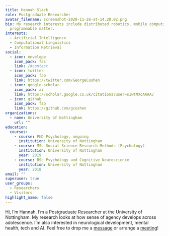 ```yaml
---
title: Hannah Slack
role: Postgraduate Researcher
avatar_filename: screenshot-2020-11-26-at-14.20.02.png
bio: My research interests include distributed robotics, mobile computing and
  programmable matter.
interests:
  - Artificial Intelligence
  - Computational Linguistics
  - Information Retrieval
social:
  - icon: envelope
    icon_pack: fas
    link: /#contact
  - icon: twitter
    icon_pack: fab
    link: https://twitter.com/GeorgeCushen
  - icon: google-scholar
    icon_pack: ai
    link: https://scholar.google.co.uk/citations?user=sIwtMXoAAAAJ
  - icon: github
    icon_pack: fab
    link: https://github.com/gcushen
organizations:
  - name: University of Nottingham
    url: ""
education:
  courses:
    - course: PhD Psychology, ongoing
      institution: University of Nottingham
    - course: MSc Social Science Research Methods (Psychology)
      institution: University of Nottingham
      year: 2019
    - course: BSc Psychology and Cognitive Neuroscience
      institution: University of Nottingham
      year: 2018
email: ""
superuser: true
user_groups:
  - Researchers
  - Visitors
highlight_name: false
---
```

Hi, I’m Hannah. I’m a Postgraduate Researcher at the University of Nottingham. My research looks at how sense of agency develops across adolescence. I’m also interested in neurological development, mental health, tech and AI. Feel free to drop me a [message](https://hannahslack.wordpress.com/contact/) or arrange a [meeting](https://calendar.x.ai/hannahslack/shortmeeting)!